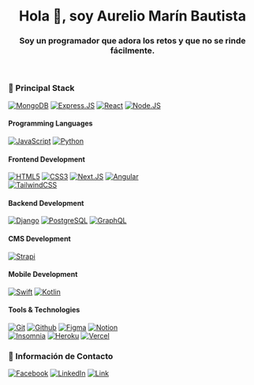 <h1 align="center">Hola 👋, soy Aurelio Marín Bautista</h1>
<h3 align="center">Soy un programador que adora los retos y que no se rinde fácilmente.</h3>

</br>

<h3>
  🚀 Principal Stack 
</h3>

[![MongoDB](https://img.shields.io/badge/MongoDB-47A248?style=for-the-badge&logo=mongodb&logoColor=white&labelColor=212121)]()
[![Express.JS](https://img.shields.io/badge/Express.JS-000000?style=for-the-badge&logo=express&logoColor=white&labelColor=212121)]()
[![React](https://img.shields.io/badge/React-61DAFB?style=for-the-badge&logo=react&logoColor=white&labelColor=212121)]()
[![Node.JS](https://img.shields.io/badge/Node.js-339933?style=for-the-badge&logo=nodedotjs&logoColor=white&labelColor=212121)]()

<h4>Programming Languages</h4>

[![JavaScript](https://img.shields.io/badge/JavaScript-F7DF1E?style=for-the-badge&logo=javascript&logoColor=white&labelColor=212121)]()
[![Python](https://img.shields.io/badge/Python-3776AB?style=for-the-badge&logo=python&logoColor=white&labelColor=212121)]()

<h4>Frontend Development</h4>

[![HTML5](https://img.shields.io/badge/HTML5-E34F26?style=for-the-badge&logo=html5&logoColor=white&labelColor=212121)]()
[![CSS3](https://img.shields.io/badge/CSS3-1572B6?style=for-the-badge&logo=css3&logoColor=white&labelColor=212121)]()
[![Next.JS](https://img.shields.io/badge/Next.js-000000?style=for-the-badge&logo=nextdotjs&logoColor=white&labelColor=212121)]()
[![Angular](https://img.shields.io/badge/Angular-DD0031?style=for-the-badge&logo=angular&logoColor=white&labelColor=212121)]()
</br>
[![TailwindCSS](https://img.shields.io/badge/TailwindCSS-06B6D4?style=for-the-badge&logo=tailwindcss&logoColor=white&labelColor=212121)]()

<h4>Backend Development</h4>

[![Django](https://img.shields.io/badge/Django-092E20?style=for-the-badge&logo=django&logoColor=white&labelColor=212121)]()
[![PostgreSQL](https://img.shields.io/badge/PostgreSQL-4169E1?style=for-the-badge&logo=postgresql&logoColor=white&labelColor=212121)]()
[![GraphQL](https://img.shields.io/badge/GraphQL-E10098?style=for-the-badge&logo=graphql&logoColor=white&labelColor=212121)]()

<h4>CMS Development</h4>

[![Strapi](https://img.shields.io/badge/Strapi-4945FF?style=for-the-badge&logo=strapi&logoColor=white&labelColor=212121)]()


<h4>Mobile Development</h4>

[![Swift](https://img.shields.io/badge/Swift-F05138?style=for-the-badge&logo=swift&logoColor=white&labelColor=212121)]()
[![Kotlin](https://img.shields.io/badge/Kotlin-7F52FF?style=for-the-badge&logo=kotlin&logoColor=white&labelColor=212121)]()
<!--
[![Flutter](https://img.shields.io/badge/Flutter-02569B?style=for-the-badge&logo=flutter&logoColor=white&labelColor=212121)]()
[![Ionic](https://img.shields.io/badge/Ionic-3880FF?style=for-the-badge&logo=ionic&logoColor=white&labelColor=212121)]()
-->

<h4>Tools & Technologies</h4>

[![Git](https://img.shields.io/badge/Git-F05032?style=for-the-badge&logo=git&logoColor=white&labelColor=212121)]()
[![Github](https://img.shields.io/badge/Github-181717?style=for-the-badge&logo=github&logoColor=white&labelColor=212121)]()
[![Figma](https://img.shields.io/badge/Figma-EA4AAA?style=for-the-badge&logo=figma&logoColor=white&labelColor=212121)]()
[![Notion](https://img.shields.io/badge/Notion-000000?style=for-the-badge&logo=notion&logoColor=white&labelColor=212121)]()
</br>
[![Insomnia](https://img.shields.io/badge/Insomnia-4000BF?style=for-the-badge&logo=insomnia&logoColor=white&labelColor=212121)]()
[![Heroku](https://img.shields.io/badge/Heroku-430098?style=for-the-badge&logo=heroku&logoColor=white&labelColor=212121)]()
[![Vercel](https://img.shields.io/badge/Vercel-000000?style=for-the-badge&logo=vercel&logoColor=white&labelColor=212121)]()

<h3>
  💬 Información de Contacto
</h3>

[![Facebook](https://img.shields.io/badge/Facebook-@AurelioMB-1877F2?style=for-the-badge&logo=facebook&logoColor=white&labelColor=101010)](https://web.facebook.com/profile.php?id=100007335257831)
[![LinkedIn](https://img.shields.io/badge/LinkedIn-aureliomb-0077B5?style=for-the-badge&logo=linkedin&logoColor=white&labelColor=101010)](https://www.linkedin.com/in/braismourehttps://www.linkedin.com/in/aureliomb/)
[![Link](https://img.shields.io/badge/Link_Site-aureliomarin-39E09B?style=for-the-badge&logo=Linktree&logoColor=white&labelColor=101010)](https://aureliomarin.netlify.app/)


<!--
</br></br></br>
<p align="left"> <a href="https://github.com/ryo-ma/github-profile-trophy"><img src="https://github-profile-trophy.vercel.app/?username=vkurama7u7v&theme=algolia" alt="vkurama7u7v" /></a> </p>
<p><img align="left" src="https://github-readme-stats.vercel.app/api/top-langs?username=vkurama7u7v&show_icons=true&locale=en&layout=compact" alt="vkurama7u7v" /></p>

<p>&nbsp;<img align="center" src="https://github-readme-stats.vercel.app/api?username=vkurama7u7v&show_icons=true&locale=en" alt="vkurama7u7v" /></p>

<p><img align="center" src="https://github-readme-streak-stats.herokuapp.com/?user=vkurama7u7v&" alt="vkurama7u7v" /></p>
-->
<!--
<h1 align="center">Hi 👋, I'm Aurelio Marín Bautista</h1>
<h3 align="center">A passionate frontend developer from México</h3>

<p align="left"> <img src="https://komarev.com/ghpvc/?username=vkurama7u7v&label=Profile%20views&color=0e75b6&style=flat" alt="vkurama7u7v" /> </p>

<p align="left"> <a href="https://github.com/ryo-ma/github-profile-trophy"><img src="https://github-profile-trophy.vercel.app/?username=vkurama7u7v&theme=algolia" alt="vkurama7u7v" /></a> </p>

- 🔭 I’m currently working on **test**

- 🌱 I’m currently learning **test**

- 👯 I’m looking to collaborate on **test**

- 🤝 I’m looking for help with **test**

- 👨‍💻 All of my projects are available at [test](test)

- 📝 I regularly write articles on [test](test)

- 💬 Ask me about **test**

- 📫 How to reach me **test**

- 📄 Know about my experiences [test](test)

- ⚡ Fun fact **test**

<h3 align="left">Connect with me:</h3>
<p align="left">
<a href="https://linkedin.com/in/aureliomb" target="blank"><img align="center" src="https://raw.githubusercontent.com/rahuldkjain/github-profile-readme-generator/master/src/images/icons/Social/linked-in-alt.svg" alt="aureliomb" height="30" width="40" /></a>
<a href="https://fb.com/aurelio marín bautista" target="blank"><img align="center" src="https://raw.githubusercontent.com/rahuldkjain/github-profile-readme-generator/master/src/images/icons/Social/facebook.svg" alt="aurelio marín bautista" height="30" width="40" /></a>
<a href="https://instagram.com/aurelius_mb" target="blank"><img align="center" src="https://raw.githubusercontent.com/rahuldkjain/github-profile-readme-generator/master/src/images/icons/Social/instagram.svg" alt="aurelius_mb" height="30" width="40" /></a>
<a href="https://discord.gg/vkurama7u7v" target="blank"><img align="center" src="https://raw.githubusercontent.com/rahuldkjain/github-profile-readme-generator/master/src/images/icons/Social/discord.svg" alt="vkurama7u7v" height="30" width="40" /></a>
</p>

<h3 align="left">Languages and Tools:</h3>
<p align="left"> <a href="https://developer.android.com" target="_blank" rel="noreferrer"> <img src="https://raw.githubusercontent.com/devicons/devicon/master/icons/android/android-original-wordmark.svg" alt="android" width="40" height="40"/> </a> <a href="https://angular.io" target="_blank" rel="noreferrer"> <img src="https://angular.io/assets/images/logos/angular/angular.svg" alt="angular" width="40" height="40"/> </a> <a href="https://www.w3schools.com/css/" target="_blank" rel="noreferrer"> <img src="https://raw.githubusercontent.com/devicons/devicon/master/icons/css3/css3-original-wordmark.svg" alt="css3" width="40" height="40"/> </a> <a href="https://www.djangoproject.com/" target="_blank" rel="noreferrer"> <img src="https://cdn.worldvectorlogo.com/logos/django.svg" alt="django" width="40" height="40"/> </a> <a href="https://expressjs.com" target="_blank" rel="noreferrer"> <img src="https://raw.githubusercontent.com/devicons/devicon/master/icons/express/express-original-wordmark.svg" alt="express" width="40" height="40"/> </a> <a href="https://www.figma.com/" target="_blank" rel="noreferrer"> <img src="https://www.vectorlogo.zone/logos/figma/figma-icon.svg" alt="figma" width="40" height="40"/> </a> <a href="https://firebase.google.com/" target="_blank" rel="noreferrer"> <img src="https://www.vectorlogo.zone/logos/firebase/firebase-icon.svg" alt="firebase" width="40" height="40"/> </a> <a href="https://flutter.dev" target="_blank" rel="noreferrer"> <img src="https://www.vectorlogo.zone/logos/flutterio/flutterio-icon.svg" alt="flutter" width="40" height="40"/> </a> <a href="https://git-scm.com/" target="_blank" rel="noreferrer"> <img src="https://www.vectorlogo.zone/logos/git-scm/git-scm-icon.svg" alt="git" width="40" height="40"/> </a> <a href="https://graphql.org" target="_blank" rel="noreferrer"> <img src="https://www.vectorlogo.zone/logos/graphql/graphql-icon.svg" alt="graphql" width="40" height="40"/> </a> <a href="https://heroku.com" target="_blank" rel="noreferrer"> <img src="https://www.vectorlogo.zone/logos/heroku/heroku-icon.svg" alt="heroku" width="40" height="40"/> </a> <a href="https://www.w3.org/html/" target="_blank" rel="noreferrer"> <img src="https://raw.githubusercontent.com/devicons/devicon/master/icons/html5/html5-original-wordmark.svg" alt="html5" width="40" height="40"/> </a> <a href="https://ionicframework.com" target="_blank" rel="noreferrer"> <img src="https://upload.wikimedia.org/wikipedia/commons/d/d1/Ionic_Logo.svg" alt="ionic" width="40" height="40"/> </a> <a href="https://www.java.com" target="_blank" rel="noreferrer"> <img src="https://raw.githubusercontent.com/devicons/devicon/master/icons/java/java-original.svg" alt="java" width="40" height="40"/> </a> <a href="https://developer.mozilla.org/en-US/docs/Web/JavaScript" target="_blank" rel="noreferrer"> <img src="https://raw.githubusercontent.com/devicons/devicon/master/icons/javascript/javascript-original.svg" alt="javascript" width="40" height="40"/> </a> <a href="https://kotlinlang.org" target="_blank" rel="noreferrer"> <img src="https://www.vectorlogo.zone/logos/kotlinlang/kotlinlang-icon.svg" alt="kotlin" width="40" height="40"/> </a> <a href="https://www.mongodb.com/" target="_blank" rel="noreferrer"> <img src="https://raw.githubusercontent.com/devicons/devicon/master/icons/mongodb/mongodb-original-wordmark.svg" alt="mongodb" width="40" height="40"/> </a> <a href="https://www.mysql.com/" target="_blank" rel="noreferrer"> <img src="https://raw.githubusercontent.com/devicons/devicon/master/icons/mysql/mysql-original-wordmark.svg" alt="mysql" width="40" height="40"/> </a> <a href="https://nextjs.org/" target="_blank" rel="noreferrer"> <img src="https://cdn.worldvectorlogo.com/logos/nextjs-2.svg" alt="nextjs" width="40" height="40"/> </a> <a href="https://nodejs.org" target="_blank" rel="noreferrer"> <img src="https://raw.githubusercontent.com/devicons/devicon/master/icons/nodejs/nodejs-original-wordmark.svg" alt="nodejs" width="40" height="40"/> </a> <a href="https://www.postgresql.org" target="_blank" rel="noreferrer"> <img src="https://raw.githubusercontent.com/devicons/devicon/master/icons/postgresql/postgresql-original-wordmark.svg" alt="postgresql" width="40" height="40"/> </a> <a href="https://postman.com" target="_blank" rel="noreferrer"> <img src="https://www.vectorlogo.zone/logos/getpostman/getpostman-icon.svg" alt="postman" width="40" height="40"/> </a> <a href="https://www.python.org" target="_blank" rel="noreferrer"> <img src="https://raw.githubusercontent.com/devicons/devicon/master/icons/python/python-original.svg" alt="python" width="40" height="40"/> </a> <a href="https://reactjs.org/" target="_blank" rel="noreferrer"> <img src="https://raw.githubusercontent.com/devicons/devicon/master/icons/react/react-original-wordmark.svg" alt="react" width="40" height="40"/> </a> <a href="https://developer.apple.com/swift/" target="_blank" rel="noreferrer"> <img src="https://raw.githubusercontent.com/devicons/devicon/master/icons/swift/swift-original.svg" alt="swift" width="40" height="40"/> </a> <a href="https://tailwindcss.com/" target="_blank" rel="noreferrer"> <img src="https://www.vectorlogo.zone/logos/tailwindcss/tailwindcss-icon.svg" alt="tailwind" width="40" height="40"/> </a> <a href="https://www.adobe.com/products/xd.html" target="_blank" rel="noreferrer"> <img src="https://cdn.worldvectorlogo.com/logos/adobe-xd.svg" alt="xd" width="40" height="40"/> </a> </p>

<p><img align="left" src="https://github-readme-stats.vercel.app/api/top-langs?username=vkurama7u7v&show_icons=true&locale=en&layout=compact" alt="vkurama7u7v" /></p>

<p>&nbsp;<img align="center" src="https://github-readme-stats.vercel.app/api?username=vkurama7u7v&show_icons=true&locale=en" alt="vkurama7u7v" /></p>

<p><img align="center" src="https://github-readme-streak-stats.herokuapp.com/?user=vkurama7u7v&" alt="vkurama7u7v" /></p>
-->
